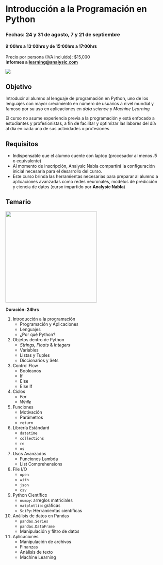# Introducción a la Programación en Python
### Fechas: 24 y 31 de agosto, 7 y 21 de septiembre
#### 9:00hrs a 13:00hrs y de 15:00hrs a 17:00hrs
Precio por persona (IVA incluido): $15,000  
**Informes a learning@analysic.com**

![](https://avatars0.githubusercontent.com/u/40369113?s=400&u=c967732f5ac2ebb5ba45840ed884c34c8cbbb3df&v=4)


## Objetivo
Introducir al alumno al lenguaje de programación en Python, uno de los lenguajes con mayor crecimiento en número de usuarios a nivel mundial y famoso por su uso en aplicaciones en *data science* y *Machine Learning*

El curso no asume experiencia previa a la programación y está enfocado a estudiantes y profesionistas, a fin de facilitar y optimizar las labores del día al día en cada una de sus actividades o profesiones.

## Requisitos
* Indispensable que el alumno cuente con laptop (procesador al menos *i5* o equivalente)
* Al momento de inscripción, Analysic Nabla compartirá la configuración inicial necesaria para el desarrollo del curso.
* Este curso brinda las herramientas necesarias para preparar al alumno a aplicaciones avanzadas como redes neuronales, modelos de predicción y ciencia de datos (curso impartido por **Analysic Nabla**)

## Temario 
<img width="300" src="https://www.python.org/static/community_logos/python-logo-master-v3-TM-flattened.png"/>

**Duración: 24hrs**

1. Introducción a la programación
    * Programación y Aplicaciones
    * Lenguajes
    * ¿Por qué Python?
2. Objetos dentro de Python
    * *Strings*, *Floats* & *Integers*
    * Variables
    * Listas y Tuples
    * Diccionarios y Sets
3. Control Flow
    * Booleanos
    * If
    * Else
    * Else If
4. Ciclos
    * *For*
    * *While*
5. Funciones
    * Motivación
    * Parámetros
    * `return`
6. Librería Estándard
    * `datetime`
    * `collections`
    * `re`
    * `os`
7. Usos Avanzados
    * Funciones Lambda
    * List Comprehensions
8. File I/O
    * `open`
    * `with`
    * `json`
    * `csv`
10. Python Científico
    * `numpy`: arreglos matriciales
    * `matplotlib`: gráficas
    * `SciPy`: Herramientas científicas
11. Análisis de datos en Pandas
    * `pandas.Series`
    * `pandas.DataFrame`
    * Manipulación y filtro de datos
12. Aplicaciones
    * Manipulación de archivos
    * Finanzas
    * Análisis de texto
    * Machine Learning
